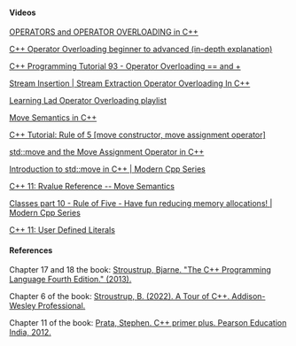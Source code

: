 [//]: # (### Additional Resources and References)

#### Videos

<a href="https://www.youtube.com/watch?v=mS9755gF66w&pp=ygUNYysrIG9wZXJhdG9ycw%3D%3D" target="_blank"> OPERATORS and OPERATOR OVERLOADING in C++ </a>

<a href="https://www.youtube.com/watch?v=BnMnozsSPmw&pp=ygUNYysrIG9wZXJhdG9ycw%3D%3D" target="_blank"> C++ Operator Overloading beginner to advanced (in-depth explanation)</a>

<a href="https://www.youtube.com/watch?v=ZcmQ5y7QyTc&pp=ygUNYysrIG9wZXJhdG9ycw%3D%3D" target="_blank">C++ Programming Tutorial 93 - Operator Overloading == and + </a>

<a href="https://www.youtube.com/watch?v=2972LRdyquk&pp=ygUNYysrIG9wZXJhdG9ycw%3D%3D" target="_blank">Stream Insertion | Stream Extraction Operator Overloading In C++
</a>

<a href="https://www.youtube.com/playlist?list=PLfVsf4Bjg79BX6c6YIHFxEjGPUn1ToT_e" target="_blank">Learning Lad Operator Overloading playlist</a>

<a href="https://www.youtube.com/watch?v=ehMg6zvXuMY&pp=ygUUYysrIG1vdmUgY29uc3RydWN0b3I%3D" target="_blank"> Move Semantics in C++
</a>

<a href="https://www.youtube.com/watch?v=E4MWxaUy3zo" target="_blank">C++ Tutorial: Rule of 5 [move constructor, move assignment operator]</a>

<a href="https://www.youtube.com/watch?v=OWNeCTd7yQE" target="_blank">std::move and the Move Assignment Operator in C++</a>

<a href="https://www.youtube.com/watch?v=2gUqyt5JTtM" target="_blank">Introduction to std::move in C++ | Modern Cpp Series</a>

<a href="https://www.youtube.com/watch?v=IOkgBrXCtfo" target="_blank"> C++ 11: Rvalue Reference -- Move Semantics </a>

<a href="https://www.youtube.com/watch?v=2U1eHurVnXE" target="_blank"> Classes part 10 - Rule of Five - Have fun reducing memory allocations! | Modern Cpp Series </a>

<a href="https://www.youtube.com/watch?v=2xUJTXeBZmE" target="_blank"> C++ 11: User Defined Literals </a>

<a href="" target="_blank"></a>

<a href="" target="_blank"></a>

#### References

Chapter 17 and 18 the book: <a href="https://www.google.dz/books/edition/The_C++_Programming_Language/PSUNAAAAQBAJ?hl=en&gbpv=0" target="_blank">Stroustrup, Bjarne. "The C++ Programming Language Fourth Edition." (2013).</a>

Chapter 6 of the book: <a href="https://books.google.dz/books?hl=en&lr=&id=ntnPEAAAQBAJ&oi=fnd&pg=PT13&dq=Stroustrup,+B.+(2022).+A+Tour+of+C%2B%2B.&ots=K1Q3dhjbyr&sig=RPWplbTeCTq8sPSxIbnTArn93mw&redir_esc=y#v=onepage&q=Stroustrup%2C%20B.%20(2022).%20A%20Tour%20of%20C%2B%2B.&f=false" target="_blank"> Stroustrup, B. (2022). A Tour of C++. Addison-Wesley Professional.</a>

Chapter 11 of the book: <a href="https://www.google.dz/books/edition/C++_Primer_Plus/P7HuWSWtsh0C?hl=en&gbpv=0" target="_blank">Prata, Stephen. C++ primer plus. Pearson Education India, 2012.</a>
